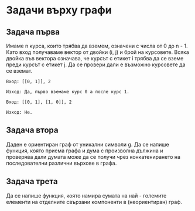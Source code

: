 # Задачи върху графи

## Задача първа
Имаме n курса, които трябва да вземем, означени с числа от 0 до n - 1. Като вход получаваме вектор от двойки (i, j) и брой на курсовете. Всяка двойка във вектора означава, че курсът с етикет i трябва да се вземе преди курсът с етикет j. Да се провери дали е възможно курсовете да се вземат.

``` Пример
Вход: [[0, 1]], 2

Изход: Да, първо вземаме курс 0 а после курс 1.

Вход: [[0, 1], [1, 0]], 2

Изход: Не.
```

## Задача втора
Даден е ориентиран граф от уникални символи g. Да се напише функция, която приема графа и дума с произволна дължина и проверява дали думата може да се получи чрез конкатенирането на последователни различни върхове в графа.

## Задача трета
Да се напише функция, която намира сумата на най - големите елементи на отделните свързани компоненти в (неориентиран) граф.